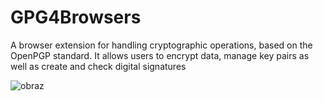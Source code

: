 # GPG4Browsers

A browser extension for handling cryptographic operations, based on the OpenPGP standard. It allows users to encrypt data, manage
key pairs as well as create and check digital signatures

![obraz](https://github.com/user-attachments/assets/2989a417-0803-49d8-a27f-b699095e54b6)
